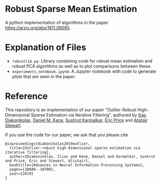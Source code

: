 # Robust Sparse Mean Estimation

A python implementation of algorithms in the paper https://arxiv.org/abs/1911.08085. 

Explanation of Files
==
* `robustlib.py`: Library containing code for robust mean estimation and robust PCA algorithms as well as to plot comparisons between these. 
* `experiments_notebook.ipynb`: A Jupyter notebook with code to generate plots that are seen in the paper. 

Reference
==

This repository is an implementation of our paper "Outlier-Robust High-Dimensional Sparse Estimation via Iterative Filtering", authored by [Ilias Diakonikolas](http://www.iliasdiakonikolas.org/), [Daniel M. Kane](https://cseweb.ucsd.edu/~dakane/), [Sushrut Karmalkar](https://www.cs.utexas.edu/~sushrutk/), [Eric Price](https://www.cs.utexas.edu/~ecprice/) and [Alistair Stewart](http://www.alistair-stewart.com/).

If you use the code for our paper, we ask that you please cite 
```
@inproceedings{diakonikolas2019outlier,
  title={Outlier-robust high-dimensional sparse estimation via iterative filtering},
  author={Diakonikolas, Ilias and Kane, Daniel and Karmalkar, Sushrut and Price, Eric and Stewart, Alistair},
  booktitle={Advances in Neural Information Processing Systems},
  pages={10689--10700},
  year={2019}
}
```
